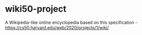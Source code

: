 # wiki50-project
A Wikipedia-like online encyclopedia based on this specification - https://cs50.harvard.edu/web/2020/projects/1/wiki/
